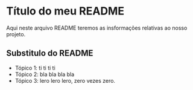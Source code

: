 # Título do meu README

Aqui neste arquivo README teremos as insformações relativas ao nosso projeto.

## Substitulo do README

- Tópico 1: ti ti ti ti
- Tópico 2: bla bla bla bla
- Tópico 3: lero lero lero, zero vezes zero.